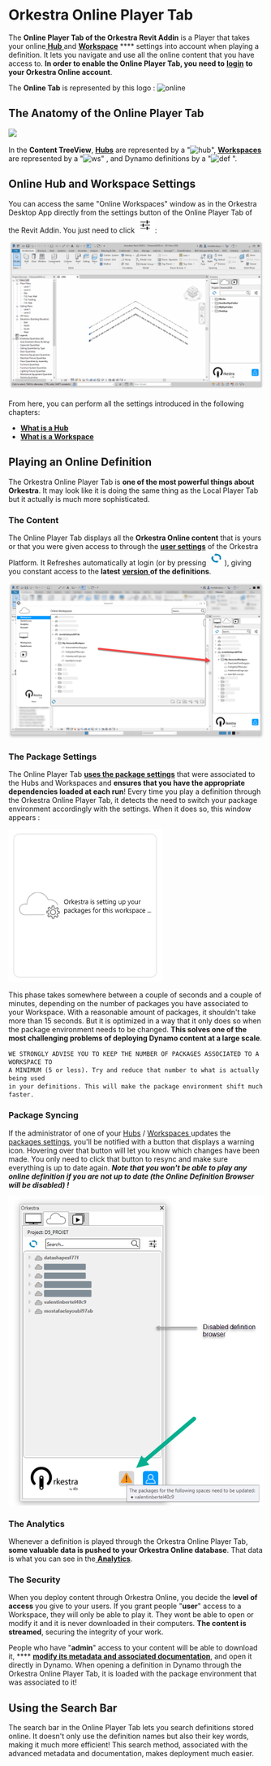 # Orkestra Online Player Tab

The **Online Player Tab of the Orkestra Revit Addin** is a Player that takes your online[ **Hub** ](../orkestra-desktop-app/what-is-a-hub.md)and [**Workspace**](../orkestra-desktop-app/what-is-a-workspace.md) **** settings into account when playing a definition. It lets you navigate and use all the online content that you have access to. **In order to enable the Online Player Tab, you need to** [**login**](login.md) **to your Orkestra Online account**.

The **Online Tab** is represented by this logo : ![online](https://datashapes.files.wordpress.com/2020/05/onlineicon.png?)

## The Anatomy of the Online Player Tab

![](https://datashapes.files.wordpress.com/2020/05/onlinetabanatomy.png?)

In the **Content TreeView**, [**Hubs**](../orkestra-desktop-app/what-is-a-hub.md) are represented by a "![hub](https://datashapes.files.wordpress.com/2020/05/cloudi.png?resize=30%2C20)", [**Workspaces**](../orkestra-desktop-app/what-is-a-workspace.md) are represented by a "![ws](https://datashapes.files.wordpress.com/2020/05/workspace.png?)" , and Dynamo definitions by a "![def](https://datashapes.files.wordpress.com/2020/05/definition.png?) ".

## Online Hub and Workspace Settings

You can access the same "Online Workspaces" window as in the Orkestra Desktop App directly from the settings button of the Online Player Tab of the Revit Addin. You just need to click ![](../.gitbook/assets/settings.PNG):

![Accessing the Online Hub/ Workspace Settings](../.gitbook/assets/online-hub-settings.gif)

From here, you can perform all the settings introduced in the following chapters:

* ****[**What is a Hub**](../orkestra-desktop-app/what-is-a-hub.md)****
* ****[**What is a Workspace**](../orkestra-desktop-app/what-is-a-workspace.md)****

## Playing an Online Definition

The Orkestra Online Player Tab is **one of the most powerful things about Orkestra**. It may look like it is doing the same thing as the Local Player Tab but it actually is much more sophisticated.

### The Content

The Online Player Tab displays all the **Orkestra Online content** that is yours or that you were given access to through the [**user settings**](../orkestra-desktop-app/what-is-a-workspace.md#user-settings) of the Orkestra Platform. It Refreshes automatically at login (or by pressing ![](../.gitbook/assets/refresh.png)), giving you constant access to the **latest** [**version** ](../orkestra-desktop-app/versioning.md)**of the definitions**.

![Direct Access to You Online Content Through the Online Player Tab](../.gitbook/assets/onlinecontent.png)

### The Package Settings

The Online Player Tab [**uses the package settings**](../orkestra-desktop-app/what-is-a-workspace.md#package-settings) that were associated to the Hubs and Workspaces and **ensures that you have the appropriate dependencies loaded at each run**! Every time you play a definition through the Orkestra Online Player Tab, it detects the need to switch your package environment accordingly with the settings. When it does so, this window appears :&#x20;

![Orkestra Automatically Switches Your Packages to Fit the Workspace Settings](../.gitbook/assets/packagesetting.PNG)

This phase takes somewhere between a couple of seconds and a couple of minutes, depending on the number of packages you have associated to your Workspace. With a reasonable amount of packages, it shouldn't take more than 15 seconds. But it is optimized in a way that it only does so when the package environment needs to be changed. **This solves one of the most challenging problems of deploying Dynamo content at a large scale**.&#x20;

```
WE STRONGLY ADVISE YOU TO KEEP THE NUMBER OF PACKAGES ASSOCIATED TO A WORKSPACE TO 
A MINIMUM (5 or less). Try and reduce that number to what is actually being used 
in your definitions. This will make the package environment shift much faster.
```

### Package Syncing

If the administrator of one of your [Hubs](../orkestra-desktop-app/what-is-a-hub.md) / [Workspaces ](../orkestra-desktop-app/what-is-a-workspace.md)updates the [packages settings](../orkestra-desktop-app/package-syncing.md), you'll be notified with a button that displays a warning icon. Hovering over that button will let you know which changes have been made. You only need to click that button to resync and make sure everything is up to date again. _**Note that you won't be able to play any online definition if you are not up to date (the Online Definition Browser will be disabled) !**_

![](<../.gitbook/assets/image (4).png>)

### The Analytics

Whenever a definition is played through the Orkestra Online Player Tab, **some valuable data is pushed to your Orkestra Online database**. That data is what you can see in the[ **Analytics**](../orkestra-desktop-app/analytics.md).

### The Security

When you deploy content through Orkestra Online, you decide the l**evel of access** you give to your users. If you grant people "**user**" access to a Workspace, they will only be able to play it. They wont be able to open or modify it and it is never downloaded in their computers. **The content is streamed**, securing the integrity of your work.

People who have "**admin**" access to your content will be able to download it, **** [**modify its metadata and associated documentation**](../orkestra-desktop-app/definition-metadata-and-documentation-1.md), and open it directly in Dynamo. When opening a definition in Dynamo through the Orkestra Online Player Tab, it is loaded with the package environment that was associated to it!

## Using the Search Bar

The search bar in the Online Player Tab lets you search definitions stored online. It doesn't only use the definition names but also their key words, making it much more efficient! This search method, associated with the advanced metadata and documentation, makes deployment much easier.&#x20;

